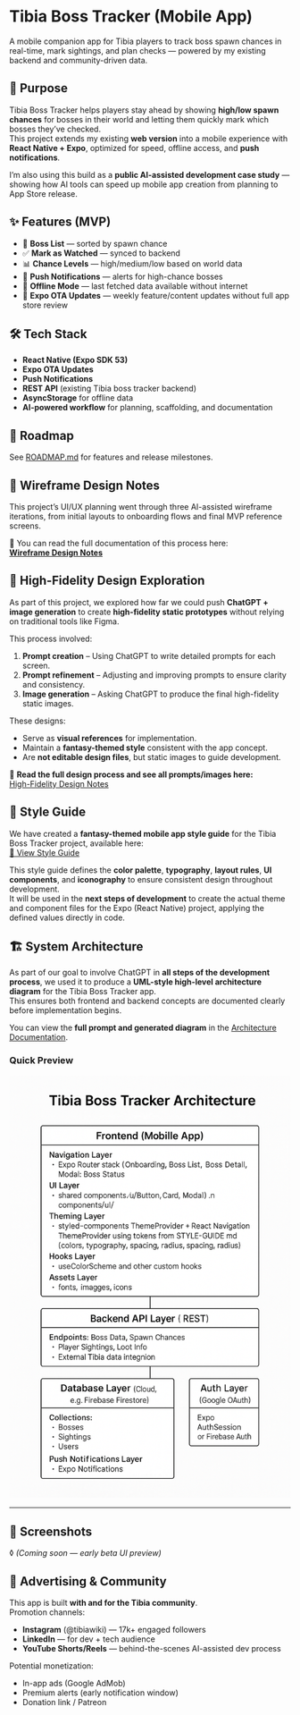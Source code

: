 # Tibia Boss Tracker (Mobile App)

A mobile companion app for Tibia players to track boss spawn chances in real-time, mark sightings, and plan checks — powered by my existing backend and community-driven data.

## 🎯 Purpose

Tibia Boss Tracker helps players stay ahead by showing **high/low spawn chances** for bosses in their world and letting them quickly mark which bosses they’ve checked.  
This project extends my existing **web version** into a mobile experience with **React Native + Expo**, optimized for speed, offline access, and **push notifications**.

I’m also using this build as a **public AI-assisted development case study** — showing how AI tools can speed up mobile app creation from planning to App Store release.

## ✨ Features (MVP)

- 📜 **Boss List** — sorted by spawn chance  
- ✅ **Mark as Watched** — synced to backend  
- 📊 **Chance Levels** — high/medium/low based on world data  
- 🔔 **Push Notifications** — alerts for high-chance bosses  
- 📶 **Offline Mode** — last fetched data available without internet  
- 🚀 **Expo OTA Updates** — weekly feature/content updates without full app store review

## 🛠 Tech Stack

- **React Native (Expo SDK 53)**  
- **Expo OTA Updates**  
- **Push Notifications**  
- **REST API** (existing Tibia boss tracker backend)  
- **AsyncStorage** for offline data  
- **AI-powered workflow** for planning, scaffolding, and documentation

## 🧩 Roadmap

See [ROADMAP.md](./docs/planning/ROADMAP.md) for features and release milestones.

## 🎨 Wireframe Design Notes

This project’s UI/UX planning went through three AI-assisted wireframe iterations, from initial layouts to onboarding flows and final MVP reference screens.

📄 You can read the full documentation of this process here:  
[**Wireframe Design Notes**](./docs/design/mid/WIREFRAME-DESIGN-NOTES.md)

## 🎨 High-Fidelity Design Exploration

As part of this project, we explored how far we could push **ChatGPT + image generation** to create **high-fidelity static prototypes** without relying on traditional tools like Figma.

This process involved:
1. **Prompt creation** – Using ChatGPT to write detailed prompts for each screen.
2. **Prompt refinement** – Adjusting and improving prompts to ensure clarity and consistency.
3. **Image generation** – Asking ChatGPT to produce the final high-fidelity static images.

These designs:
- Serve as **visual references** for implementation.
- Maintain a **fantasy-themed style** consistent with the app concept.
- Are **not editable design files**, but static images to guide development.

📄 **Read the full design process and see all prompts/images here:**  
[High-Fidelity Design Notes](docs/design/high/DESIGN-NOTES.md)

## 🎨 Style Guide

We have created a **fantasy-themed mobile app style guide** for the Tibia Boss Tracker project, available here:  
[📄 View Style Guide](./docs/design/STYLE-GUIDE.md)  

This style guide defines the **color palette**, **typography**, **layout rules**, **UI components**, and **iconography** to ensure consistent design throughout development.  
It will be used in the **next steps of development** to create the actual theme and component files for the Expo (React Native) project, applying the defined values directly in code.

## 🏗️ System Architecture

As part of our goal to involve ChatGPT in **all steps of the development process**, we used it to produce a **UML-style high-level architecture diagram** for the Tibia Boss Tracker app.  
This ensures both frontend and backend concepts are documented clearly before implementation begins.

You can view the **full prompt and generated diagram** in the [Architecture Documentation](./docs/architecture/ARCHITECTURE.md).

### Quick Preview
![Tibia Boss Tracker - System Architecture](./docs/architecture/imgs/uml-architecture.png)

---
## 📸 Screenshots
◊
*(Coming soon — early beta UI preview)*

## 📢 Advertising & Community

This app is built **with and for the Tibia community**.  
Promotion channels:
- **Instagram** (@tibiawiki) — 17k+ engaged followers
- **LinkedIn** — for dev + tech audience
- **YouTube Shorts/Reels** — behind-the-scenes AI-assisted dev process

Potential monetization:
- In-app ads (Google AdMob)  
- Premium alerts (early notification window)  
- Donation link / Patreon